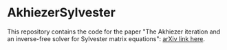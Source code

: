 # AkhiezerSylvester

This repository contains the code for the paper "The Akhiezer iteration and an inverse-free solver for Sylvester matrix equations": [arXiv link here](link).

